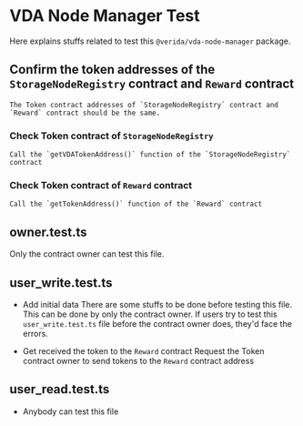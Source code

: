# VDA Node Manager Test

Here explains stuffs related to test this `@verida/vda-node-manager` package.

## Confirm the token addresses of the `StorageNodeRegistry` contract and `Reward` contract
    The Token contract addresses of `StorageNodeRegistry` contract and `Reward` contract should be the same.

### Check Token contract of `StorageNodeRegistry`
    Call the `getVDATokenAddress()` function of the `StorageNodeRegistry` contract
### Check Token contract of `Reward` contract
    Call the `getTokenAddress()` function of the `Reward` contract

## owner.test.ts
Only the contract owner can test this file.

## user_write.test.ts
- Add initial data
    There are some stuffs to be done before testing this file. This can be done by only the contract owner.
    If users try to test this `user_write.test.ts` file before the contract owner does, they'd face the errors.

- Get received the token to the `Reward` contract
    Request the Token contract owner to send tokens to the `Reward` contract address

## user_read.test.ts
- Anybody can test this file
